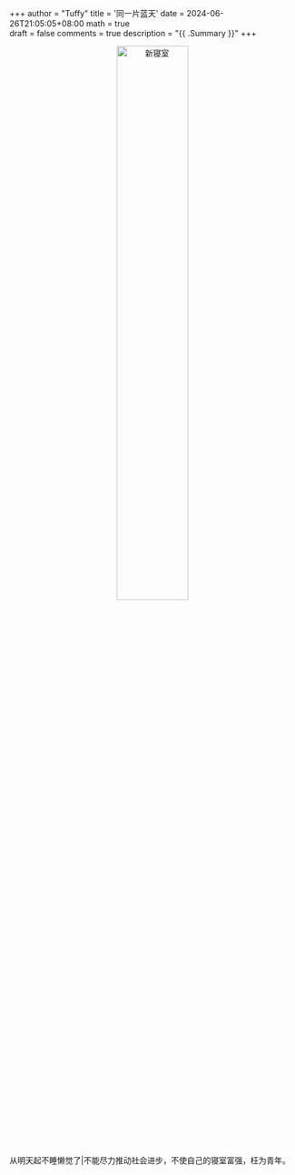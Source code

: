 +++
author = "Tuffy"
title = '同一片蓝天'
date = 2024-06-26T21:05:05+08:00
math = true                                
draft = false
comments = true
description = "{{ .Summary }}"
+++

 <div align="center">
 <img src="https://pic1.zhimg.com/80/v2-1913d9bd10cfdad1f44d9401a5ff21b7_1440w.png" alt="新寝室" width="50%" height="auto">
 </div>
从明天起不睡懒觉了|不能尽力推动社会进步，不使自己的寝室富强，枉为青年。
